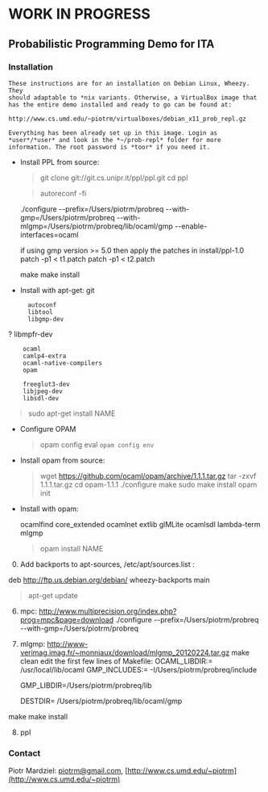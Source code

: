 # WORK IN PROGRESS

## Probabilistic Programming Demo for ITA

### Installation

    These instructions are for an installation on Debian Linux, Wheezy. They
    should adaptable to *nix variants. Otherwise, a VirtualBox image that
    has the entire demo installed and ready to go can be found at:

    http://www.cs.umd.edu/~piotrm/virtualboxes/debian_x11_prob_repl.gz

    Everything has been already set up in this image. Login as
    *user*/*user* and look in the *~/prob-repl* folder for more
    information. The root password is *toor* if you need it.

* Install PPL from source:

  > git clone git://git.cs.unipr.it/ppl/ppl.git
  > cd ppl

  > autoreconf -fi

  ./configure --prefix=/Users/piotrm/probreq --with-gmp=/Users/piotrm/probreq --with-mlgmp=/Users/piotrm/probreq/lib/ocaml/gmp --enable-interfaces=ocaml

  if using gmp version >= 5.0 then apply the patches in install/ppl-1.0
    patch -p1 < t1.patch
    patch -p1 < t2.patch

  make
  make install


* Install with apt-get:
        git

        autoconf
        libtool
        libgmp-dev

?        libmpfr-dev

        ocaml
        camlp4-extra
        ocaml-native-compilers
        opam

        freeglut3-dev
        libjpeg-dev
        libsdl-dev

  > sudo apt-get install NAME

* Configure OPAM

  > opam config
  > eval `opam config env`

* Install opam from source:
  > wget https://github.com/ocaml/opam/archive/1.1.1.tar.gz
  > tar -zxvf 1.1.1.tar.gz
  > cd opam-1.1.1
  > ./configure
  > make
  > sudo make install
  > opam init

* Install with opam:

  ocamlfind
  core_extended
  ocamlnet
  extlib
  glMLite
  ocamlsdl
  lambda-term
  mlgmp

  > opam install NAME


0. Add backports to apt-sources, /etc/apt/sources.list :

  deb http://ftp.us.debian.org/debian/ wheezy-backports main
 
  > apt-get update

6. mpc: http://www.multiprecision.org/index.php?prog=mpc&page=download
  ./configure --prefix=/Users/piotrm/probreq --with-gmp=/Users/piotrm/probreq


7. mlgmp: http://www-verimag.imag.fr/~monniaux/download/mlgmp_20120224.tar.gz
  make clean
  edit the first few lines of Makefile: 
    OCAML_LIBDIR:= /usr/local/lib/ocaml
    GMP_INCLUDES:= -I/Users/piotrm/probreq/include
    
    GMP_LIBDIR=/Users/piotrm/probreq/lib
    
    DESTDIR= /Users/piotrm/probreq/lib/ocaml/gmp

  make
  make install

8. ppl


### Contact
Piotr Mardziel: [piotrm@gmail.com](mailto:piotrm@gmail.com), [http://www.cs.umd.edu/~piotrm](http://www.cs.umd.edu/~piotrm)
